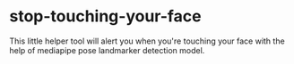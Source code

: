 # stop-touching-your-face
This little helper tool will alert you when you're touching your face with the help of mediapipe pose landmarker detection model.
